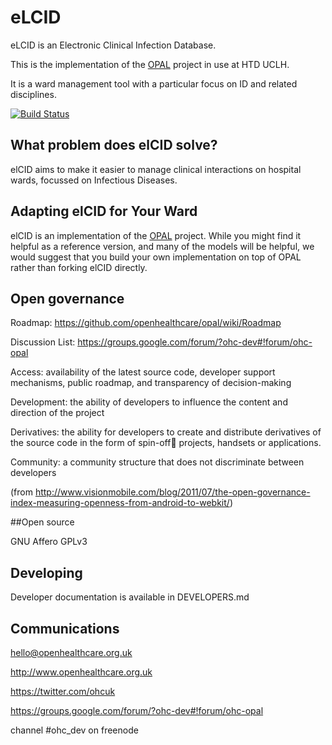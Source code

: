 # eLCID

eLCID is an Electronic Clinical Infection Database.

This is the implementation of the [OPAL](https://github.com/openhealthcare/opal) project in use at HTD UCLH.

It is a ward management tool with a particular focus on ID and related disciplines.

[![Build
Status](https://travis-ci.org/openhealthcare/elcid.png)](https://travis-ci.org/openhealthcare/elcid)

## What problem does elCID solve?

elCID aims to make it easier to manage clinical interactions on hospital wards, focussed on Infectious Diseases.

## Adapting elCID for Your Ward

elCID is an implementation of the [OPAL](https://github.com/openhealthcare/opal) project. 
While you might find it helpful as a reference version, and many of the models will be helpful, we would suggest that you build your own implementation on top of OPAL rather than forking elCID directly. 

## Open governance

Roadmap: https://github.com/openhealthcare/opal/wiki/Roadmap

Discussion List: https://groups.google.com/forum/?ohc-dev#!forum/ohc-opal

Access: availability of the latest source code, developer
support mechanisms, public roadmap, and transparency of
decision-making

Development: the ability of developers to influence the content
and direction of the project

Derivatives: the ability for developers to create and distribute
derivatives of the source code in the form of spin-off projects,
handsets or applications.

Community: a community structure that does not discriminate
between developers

(from http://www.visionmobile.com/blog/2011/07/the-open-governance-index-measuring-openness-from-android-to-webkit/)

##Open source

GNU Affero GPLv3

## Developing

Developer documentation is available in DEVELOPERS.md

## Communications

hello@openhealthcare.org.uk

http://www.openhealthcare.org.uk

https://twitter.com/ohcuk

https://groups.google.com/forum/?ohc-dev#!forum/ohc-opal

channel #ohc_dev on freenode
